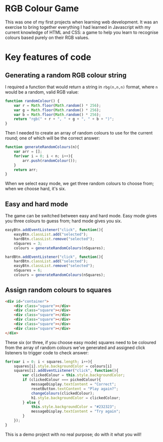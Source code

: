 # RGB Colour Game
This was one of my first projects when learning web development. It was an exercise to bring together everything I had learned in Javascript with my current knowledge of HTML and CSS: a game to help you learn to recognise colours based purely on their RGB values.

# Key features of code
## Generating a random RGB colour string
I required a function that would return a string in `rbg(n,n,n)` format, where `n` would be a random, valid RGB value:
```javascript
function randomColour() {
	var r = Math.floor(Math.random() * 256);
	var g = Math.floor(Math.random() * 256);
	var b = Math.floor(Math.random() * 256);
	return "rgb(" + r + ", " + g + ", " + b + ")";
}
```
Then I needed to create an array of random colours to use for the current round; one of which will be the correct answer:
```javascript
function generateRandomColours(n){
	var arr = [];
	for(var i = 0; i < n; i++){
		arr.push(randomColour());
	}
	return arr;
}
```
When we select easy mode, we get three random colours to choose from; when we choose hard, it's six.

## Easy and hard mode
The game can be switched between easy and hard mode. Easy mode gives you three colours to guess from; hard mode gives you six.
```javascript
easyBtn.addEventListener("click", function(){
	easyBtn.classList.add("selected");
	hardBtn.classList.remove("selected");
	nSquares = 3;
	colours = generateRandomColours(nSquares);
```
```javascript
hardBtn.addEventListener("click", function(){
	hardBtn.classList.add("selected");
	easyBtn.classList.remove("selected");
	nSquares = 6;
	colours = generateRandomColours(nSquares);
```
## Assign random colours to squares
```HTML
<div id="container">
	<div class="square"></div>
	<div class="square"></div>
	<div class="square"></div>
	<div class="square"></div>
	<div class="square"></div>
	<div class="square"></div>
</div>
```
These six (or three, if you choose easy mode) squares need to be coloured from the array of random colours we've generated and assigned click listeners to trigger code to check answer:
```javascript
for(var i = 0; i < squares.length; i++){
	squares[i].style.backgroundColor = colours[i]
	squares[i].addEventListener("click", function(){
		var clickedColour = this.style.backgroundColor;
		if (clickedColour === pickedColour){
			messageDisplay.textContent = "Correct";
			resetButton.textContent = "Play again?";
			changeColours(clickedColour);
			h1.style.backgroundColor = clickedColour;
		} else {
			this.style.backgroundColor = "#232323";
			messageDisplay.textContent = "Try again";
		}
	});
}
```
This is a demo project with no real purpose; do with it what you will!
